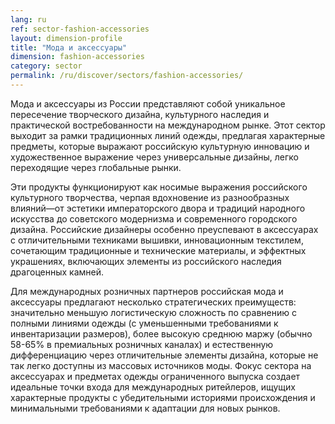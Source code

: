 ```yaml
---
lang: ru
ref: sector-fashion-accessories
layout: dimension-profile
title: "Мода и аксессуары"
dimension: fashion-accessories
category: sector
permalink: /ru/discover/sectors/fashion-accessories/
---
```


Мода и аксессуары из России представляют собой уникальное пересечение творческого дизайна, культурного наследия и практической востребованности на международном рынке. Этот сектор выходит за рамки традиционных линий одежды, предлагая характерные предметы, которые выражают российскую культурную инновацию и художественное выражение через универсальные дизайны, легко переходящие через глобальные рынки.

Эти продукты функционируют как носимые выражения российского культурного творчества, черпая вдохновение из разнообразных влияний—от эстетики императорского двора и традиций народного искусства до советского модернизма и современного городского дизайна. Российские дизайнеры особенно преуспевают в аксессуарах с отличительными техниками вышивки, инновационным текстилем, сочетающим традиционные и технические материалы, и эффектных украшениях, включающих элементы из российского наследия драгоценных камней.

Для международных розничных партнеров российская мода и аксессуары предлагают несколько стратегических преимуществ: значительно меньшую логистическую сложность по сравнению с полными линиями одежды (с уменьшенными требованиями к инвентаризации размеров), более высокую среднюю маржу (обычно 58-65% в премиальных розничных каналах) и естественную дифференциацию через отличительные элементы дизайна, которые не так легко доступны из массовых источников моды. Фокус сектора на аксессуарах и предметах одежды ограниченного выпуска создает идеальные точки входа для международных ритейлеров, ищущих характерные продукты с убедительными историями происхождения и минимальными требованиями к адаптации для новых рынков.
